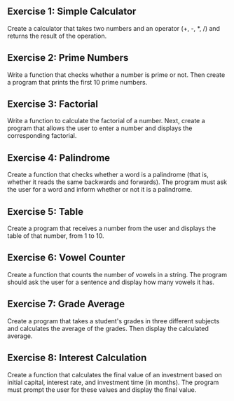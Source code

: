 
## Exercise 1: Simple Calculator
Create a calculator that takes two numbers and an operator (+, -, *, /) and returns the result
of the operation.
## Exercise 2: Prime Numbers
Write a function that checks whether a number is prime or not. Then create a program that
prints the first 10 prime numbers.
## Exercise 3: Factorial
Write a function to calculate the factorial of a number. Next, create a program that allows the
user to enter a number and displays the corresponding factorial.
## Exercise 4: Palindrome
Create a function that checks whether a word is a palindrome (that is, whether it reads the
same backwards and forwards). The program must ask the user for a word and inform
whether or not it is a palindrome.
## Exercise 5: Table
Create a program that receives a number from the user and displays the table of that
number, from 1 to 10.
## Exercise 6: Vowel Counter
Create a function that counts the number of vowels in a string. The program should ask the
user for a sentence and display how many vowels it has.
## Exercise 7: Grade Average
Create a program that takes a student's grades in three different subjects and calculates the
average of the grades. Then display the calculated average.
## Exercise 8: Interest Calculation
Create a function that calculates the final value of an investment based on initial capital,
interest rate, and investment time (in months). The program must prompt the user for these
values and display the final value.
